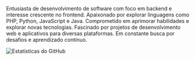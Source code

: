 Entusiasta de desenvolvimento de software com foco em backend e interesse crescente no frontend. Apaixonado por explorar linguagens como PHP, Python, JavaScript e Java. Comprometido em aprimorar habilidades e explorar novas tecnologias. Fascinado por projetos de desenvolvimento web e aplicativos para diversas plataformas. Em constante busca por desafios e aprendizado contínuo.

![Estatísticas do GitHub](https://github-readme-stats.vercel.app/api?username=StonioYcon&show_icons=true&theme=radical)
